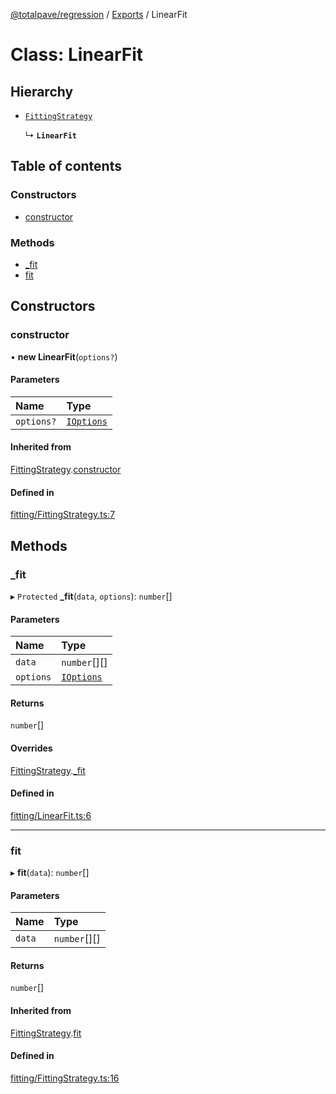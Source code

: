 [@totalpave/regression](../README.md) / [Exports](../modules.md) / LinearFit

# Class: LinearFit

## Hierarchy

- [`FittingStrategy`](FittingStrategy.md)

  ↳ **`LinearFit`**

## Table of contents

### Constructors

- [constructor](LinearFit.md#constructor)

### Methods

- [\_fit](LinearFit.md#_fit)
- [fit](LinearFit.md#fit)

## Constructors

### constructor

• **new LinearFit**(`options?`)

#### Parameters

| Name | Type |
| :------ | :------ |
| `options?` | [`IOptions`](../interfaces/IOptions.md) |

#### Inherited from

[FittingStrategy](FittingStrategy.md).[constructor](FittingStrategy.md#constructor)

#### Defined in

[fitting/FittingStrategy.ts:7](https://github.com/totalpave/regression-js/blob/6c639d5/src/fitting/FittingStrategy.ts#L7)

## Methods

### \_fit

▸ `Protected` **_fit**(`data`, `options`): `number`[]

#### Parameters

| Name | Type |
| :------ | :------ |
| `data` | `number`[][] |
| `options` | [`IOptions`](../interfaces/IOptions.md) |

#### Returns

`number`[]

#### Overrides

[FittingStrategy](FittingStrategy.md).[_fit](FittingStrategy.md#_fit)

#### Defined in

[fitting/LinearFit.ts:6](https://github.com/totalpave/regression-js/blob/6c639d5/src/fitting/LinearFit.ts#L6)

___

### fit

▸ **fit**(`data`): `number`[]

#### Parameters

| Name | Type |
| :------ | :------ |
| `data` | `number`[][] |

#### Returns

`number`[]

#### Inherited from

[FittingStrategy](FittingStrategy.md).[fit](FittingStrategy.md#fit)

#### Defined in

[fitting/FittingStrategy.ts:16](https://github.com/totalpave/regression-js/blob/6c639d5/src/fitting/FittingStrategy.ts#L16)
